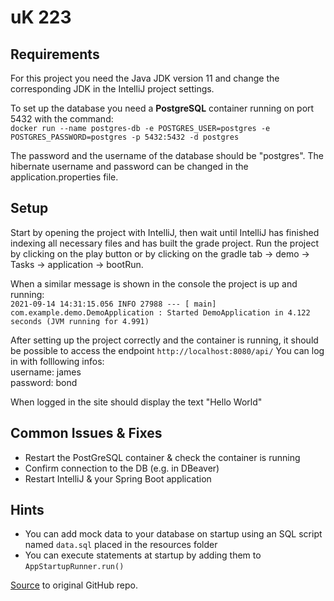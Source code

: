 # uK 223
## Requirements
For this project you need the Java JDK version 11 and change the corresponding JDK in the IntelliJ project settings.

To set up the database you need a **PostgreSQL** container running on port 5432 with the command:\
`docker run --name postgres-db -e POSTGRES_USER=postgres -e POSTGRES_PASSWORD=postgres -p 5432:5432 -d postgres`

The password and the username of the database should be "postgres".
The hibernate username and password can be changed in the application.properties file.


## Setup
Start by opening the project with IntelliJ, then wait until IntelliJ has finished indexing all necessary files and has built the grade project. 
Run the project by clicking on the play button or by clicking on the gradle tab -> demo -> Tasks -> application -> bootRun.

When a similar message is shown in the console the project is up and running:\
`2021-09-14 14:31:15.056 INFO 27988 --- [ main] com.example.demo.DemoApplication : Started DemoApplication in 4.122 seconds (JVM running for 4.991)`

After setting up the project correctly and the container is running, it should be possible to access the endpoint `http://localhost:8080/api/`
You can log in with folllowing infos:\
username: james\
password: bond

When logged in the site should display the text "Hello World" 


##  Common Issues & Fixes
* Restart the PostGreSQL container & check the container is running
* Confirm connection to the DB (e.g. in DBeaver)
* Restart IntelliJ & your Spring Boot application 


##  Hints
* You can add mock data to your database on startup using an SQL script named `data.sql` placed in the resources folder
* You can execute statements at startup by adding them to `AppStartupRunner.run()` 



[Source](https://github.com/LuWidme/uk223) to original GitHub repo.
